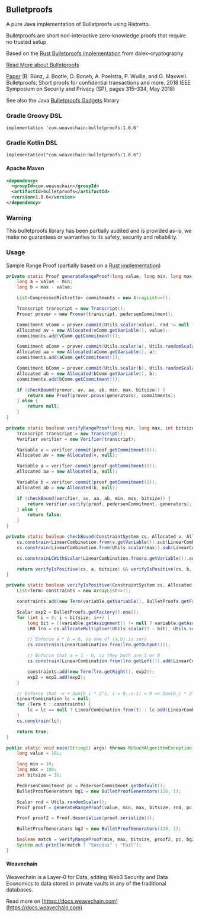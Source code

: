## Bulletproofs

A pure Java implementation of Bulletproofs using Ristretto.

Bulletproofs are short non-interactive zero-knowledge proofs that require no trusted setup. 

Based on the [Rust Bulletproofs implementation](https://github.com/dalek-cryptography/bulletproofs) from dalek-cryptography

[Read More about Bulletproofs](https://crypto.stanford.edu/bulletproofs/)

[Paper](https://eprint.iacr.org/2017/1066.pdf) 
(B. Bünz, J. Bootle, D. Boneh, A. Poelstra, P. Wuille, and G. Maxwell.
Bulletproofs: Short proofs for confidential transactions and more. 2018
IEEE Symposium on Security and Privacy (SP), pages 315–334, May 2018)

See also the Java [Bulletproofs Gadgets](https://github.com/weavechain/bulletproofs-gadgets) library


### Gradle Groovy DSL
```
implementation 'com.weavechain:bulletproofs:1.0.6'
```

### Gradle Kotlin DSL

```
implementation("com.weavechain:bulletproofs:1.0.6")
```

#### Apache Maven

```xml
<dependency>
  <groupId>com.weavechain</groupId>
  <artifactId>bulletproofs</artifactId>
  <version>1.0.6</version>
</dependency>
```

### Warning

This bulletproofs library has been partially audited and is provided as-is, we make no guarantees or warranties to its safety, security and reliability.

### Usage

Sample Range Proof (partially based on a [Rust implementation](https://github.com/lovesh/bulletproofs-r1cs-gadgets))

```java
private static Proof generateRangeProof(long value, long min, long max, int bitsize, Scalar rnd, PedersenCommitment pedersenCommitment, BulletProofGenerators generators) {
    long a = value - min;
    long b = max - value;

    List<CompressedRistretto> commitments = new ArrayList<>();

    Transcript transcript = new Transcript();
    Prover prover = new Prover(transcript, pedersenCommitment);

    Commitment vComm = prover.commit(Utils.scalar(value), rnd != null ? rnd : Utils.randomScalar());
    Allocated av = new Allocated(vComm.getVariable(), value);
    commitments.add(vComm.getCommitment());

    Commitment aComm = prover.commit(Utils.scalar(a), Utils.randomScalar());
    Allocated aa = new Allocated(aComm.getVariable(), a);
    commitments.add(aComm.getCommitment());

    Commitment bComm = prover.commit(Utils.scalar(b), Utils.randomScalar());
    Allocated ab = new Allocated(bComm.getVariable(), b);
    commitments.add(bComm.getCommitment());

    if (checkBound(prover, av, aa, ab, min, max, bitsize)) {
        return new Proof(prover.prove(generators), commitments);
    } else {
        return null;
    }
}

private static boolean verifyRangeProof(long min, long max, int bitsize, Proof proof, PedersenCommitment pedersenCommitment, BulletProofGenerators generators) {
    Transcript transcript = new Transcript();
    Verifier verifier = new Verifier(transcript);

    Variable v = verifier.commit(proof.getCommitment(0));
    Allocated av = new Allocated(v, null);

    Variable a = verifier.commit(proof.getCommitment(1));
    Allocated aa = new Allocated(a, null);

    Variable b = verifier.commit(proof.getCommitment(2));
    Allocated ab = new Allocated(b, null);

    if (checkBound(verifier, av, aa, ab, min, max, bitsize)) {
        return verifier.verify(proof, pedersenCommitment, generators);
    } else {
        return false;
    }
}

private static boolean checkBound(ConstraintSystem cs, Allocated v, Allocated a, Allocated b, long min, long max, Integer bitsize) {
    cs.constrain(LinearCombination.from(v.getVariable()).sub(LinearCombination.from(Utils.scalar(min))).sub(LinearCombination.from(a.getVariable())));
    cs.constrain(LinearCombination.from(Utils.scalar(max)).sub(LinearCombination.from(v.getVariable())).sub(LinearCombination.from(b.getVariable())));

    cs.constrainLCWithScalar(LinearCombination.from(a.getVariable()).add(LinearCombination.from(b.getVariable())), Utils.scalar(max - min));

    return verifyIsPositive(cs, a, bitsize) && verifyIsPositive(cs, b, bitsize);
}

private static boolean verifyIsPositive(ConstraintSystem cs, Allocated variable, int bitsize) {
    List<Term> constraints = new ArrayList<>();

    constraints.add(new Term(variable.getVariable(), BulletProofs.getFactory().minus_one()));

    Scalar exp2 = BulletProofs.getFactory().one();
    for (int i = 0; i < bitsize; i++) {
        long bit = ((variable.getAssignment() != null ? variable.getAssignment() : 0L) >> i) & 1;
        LRO lro = cs.allocateMultiplier(Utils.scalar(1 - bit), Utils.scalar(bit));

        // Enforce a * b = 0, so one of (a,b) is zero
        cs.constrain(LinearCombination.from(lro.getOutput()));

        // Enforce that a = 1 - b, so they both are 1 or 0
        cs.constrain(LinearCombination.from(lro.getLeft()).add(LinearCombination.from(lro.getRight()).sub(LinearCombination.from(BulletProofs.getFactory().one()))));

        constraints.add(new Term(lro.getRight(), exp2));
        exp2 = exp2.add(exp2);
    }

    // Enforce that -v + Sum(b_i * 2^i, i = 0..n-1) = 0 => Sum(b_i * 2^i, i = 0..n-1) = v
    LinearCombination lc = null;
    for (Term t : constraints) {
        lc = lc == null ? LinearCombination.from(t) : lc.add(LinearCombination.from(t));
    }
    cs.constrain(lc);

    return true;
}

public static void main(String[] args) throws NoSuchAlgorithmException, IOException {
    long value = 16L;

    long min = 10;
    long max = 100;
    int bitsize = 31;

    PedersenCommitment pc = PedersenCommitment.getDefault();
    BulletProofGenerators bg1 = new BulletProofGenerators(128, 1);

    Scalar rnd = Utils.randomScalar();
    Proof proof = generateRangeProof(value, min, max, bitsize, rnd, pc, bg1);

    Proof proof2 = Proof.deserialize(proof.serialize());

    BulletProofGenerators bg2 = new BulletProofGenerators(128, 1);

    boolean match = verifyRangeProof(min, max, bitsize, proof2, pc, bg2);
    System.out.println(match ? "Success" : "Fail");
}
```

#### Weavechain

Weavechain is a Layer-0 for Data, adding Web3 Security and Data Economics to data stored in private vaults in any of the traditional databases.

Read more on [https://docs.weavechain.com](https://docs.weavechain.com)